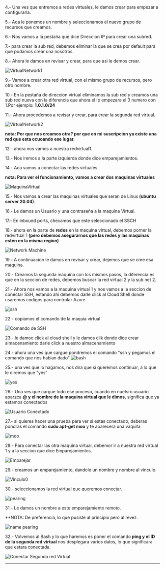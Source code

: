 


4.- Una ves que entremos a redes virtuales, le damos crear para empezar a configurarla.

5.- Aca le ponemos un nombre y seleccionamos el nuevo grupo de recursos que creamos.

6.- Nos vamos a la pestaña que dice Direccion IP para crear una subred.

7.- para crear la sub red, debemos eliminar la que se crea por default para que podamos crear una nosotros.

8.- Ahora le damos en revisar y crear, para que asi le demos crear.

![VirtualNetwork1](Imagenes\virtualnetwork1.JPG)

9.- Vamos a crear otra red virtual, con el mismo grupo de recursos, pero otro nombre.

10.- En la pestaña de direccion virtual eliminamos la sub red y creamos una sub red nueva con la diferencia que ahora el Ip empezara el 3 numero con 1.Por ejemplo: **1.0.1.0/24**

11.- Ahora procedemos a revisar y crear, para crear la segunda red virtual.

![VirtualNetwork2](Imagenes\virtualnetwork2.JPG)


**nota: Por que nos creamos otra? por que en mi suscripcion ya existe una red que esta ocuoando ese lugar.**

12.- ahora nos vamos a nuestra redvirtual1.

13.- Nos iremos a la parte izquierda donde dice emparejamientos.

14.- Aca vamos a conectar las redes virtuales.

**nota: Para ver el funcionamiento, vamos a crear dos maquinas virtuales**

![MaquinaVirtual](Imagenes\machine.PNG)

15.- Nos vamos a crear las maquinas virtuales que seran de Linux **(ubuntu server 20.04)**.

16.- Le damos un Usuario y una contraseña a la maquina Virtual.

17.- En inbound ports, checamos que este seleccionado el SSCH

18.- ahora en la parte de **redes** en la maquina virtual, debemos porner la redvirtual 1 **(pero debemos asegurarnos que las redes y las maquinas esten en la misma region)**

![Network Machine](Imagenes\networkmachine.JPG)

19.- A continuacion le damos en revisar y crear, dejemos que se cree esa maquina.

20.- Creamos la segunda maquina con los mismos pasos, la diferencia es que en la seccion de redes, debemos buscar la red virtual 2 y la sub net 2.

21.- Ahora nos vamos a la maquina virtual 1 y nos vamos a la seccion de conectar SSH, estando ahi debemos darle click al Cloud Shell donde usaremos codigos para controlar Azure.

![ssh](Imagenes\ssh.JPG)

22.- copiamos el comando de la maquia virtual

![Comando de SSH](Imagenes\shellssh.JPG)

23.- le damoc click al cloud shell y le damos clik donde dice crear almacenamiento darle click a nuestro almacenamiento

24.- ahora una ves que cargue pondremos el comando "ssh y pegamos el comando que nos habian dado"
![bash](Imagenes\bash.JPG)

25.- una ves que lo hagamos, nos dira que si queremos continuar, a lo que le diremos que "yes"

![yes](Imagenes\yes.JPG)

26.- Una ves que cargue todo ese proceso, cuando en nuetsro usuario aparzca **@ y el nombre de la maquina virtual que le dimos**, significa que ya estamos conectados

![Usuario Conectado](Imagenes\usuarioubuntu.JPG)


27.- si quieres hacer una prueba para ver si estas conectado, deberas pondras el comando **sudo apt-get moo** y te aparecera una vaquita

![moo](Imagenes\moo.JPG)

28.- Para conectar las otra maquina virtual, debemor ir a nuestra red virtual 1 y a la seccion que dice Emparejamientos.

![Emparejar](Imagenes\pearing.JPG)

29.- creamos un emparejamiento, dandole un nombre y nombre al vinculo.

![Vinculo0](Imagenes\linknamepeering.JPG)

30.- seleccionamos la red virtual que queremos conectar.

![pearing](Imagenes\virtualconection.JPG)

31.- Le damos un nombre a este emparejamiento remoto.

**NOTA: De preferencia, lo que pusiste al principio pero al revez.

![name pearing](Imagenes\remotepeering.JPG)

32.- Volvemos al Bash y lo que haremos es poner el comando **ping y el ID de la segunda red virtual** nos desplegara varios datos, lo que significara que estara conectada.

![Conectar Segunda red Virtual](Imagenes\porfinconectado.JPG)


----------------------------------------------------------------------------------
